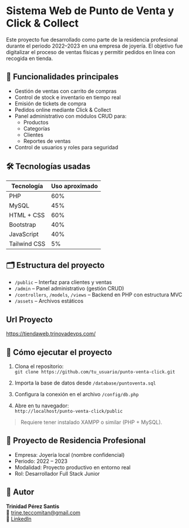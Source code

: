 
# Sistema Web de Punto de Venta y Click & Collect

Este proyecto fue desarrollado como parte de la residencia profesional durante el periodo 2022–2023 en una empresa de joyería. El objetivo fue digitalizar el proceso de ventas físicas y permitir pedidos en línea con recogida en tienda.

## 🛒 Funcionalidades principales

- Gestión de ventas con carrito de compras
- Control de stock e inventario en tiempo real
- Emisión de tickets de compra
- Pedidos online mediante Click & Collect
- Panel administrativo con módulos CRUD para:
  - Productos
  - Categorías
  - Clientes
  - Reportes de ventas
- Control de usuarios y roles para seguridad

## 🛠️ Tecnologías usadas

| Tecnología      | Uso aproximado |
|----------------|----------------|
| PHP            | 60%            |
| MySQL          | 45%            |
| HTML + CSS     | 60%            |
| Bootstrap      | 40%            |
| JavaScript     | 40%            |
| Tailwind CSS   | 5%             |

## 🗂️ Estructura del proyecto

- `/public` – Interfaz para clientes y ventas
- `/admin` – Panel administrativo (gestión CRUD)
- `/controllers`, `/models`, `/views` – Backend en PHP con estructura MVC
- `/assets` – Archivos estáticos

## Url Proyecto

https://tiendaweb.trinovadevps.com/

## 🚀 Cómo ejecutar el proyecto

1. Clona el repositorio:  
   `git clone https://github.com/tu_usuario/punto-venta-click.git`

2. Importa la base de datos desde `/database/puntoventa.sql`

3. Configura la conexión en el archivo `/config/db.php`

4. Abre en tu navegador:  
   `http://localhost/punto-venta-click/public`

> Requiere tener instalado XAMPP o similar (PHP + MySQL).

## 🏢 Proyecto de Residencia Profesional

- Empresa: Joyería local (nombre confidencial)
- Periodo: 2022 – 2023
- Modalidad: Proyecto productivo en entorno real
- Rol: Desarrollador Full Stack Junior

## 👤 Autor

**Trinidad Pérez Santis**  
📧 trine.teccomitan@gmail.com  
🔗 [LinkedIn](https://linkedin.com/in/trinidad-pérez-santis-1a3a44226)
